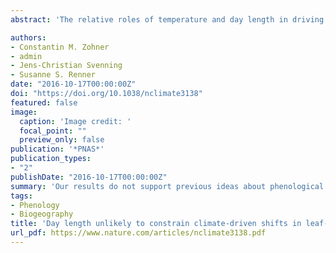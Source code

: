 ```yaml
---
abstract: 'The relative roles of temperature and day length in driving spring leaf unfolding are known for few species, limiting our ability to predict phenology under climate warming. Using experimental data, we assess the importance of photoperiod as a leaf-out regulator in 173 woody species from throughout the Northern Hemisphere, and we also infer the influence of winter duration, temperature seasonality, and inter-annual temperature variability. We combine results from climate- and light-controlled chambers with species’ native climate niches inferred from georeferenced occurrences and range maps. Of the 173 species, only 35% relied on spring photoperiod as a leaf-out signal. Contrary to previous suggestions, these species come from lower latitudes, whereas species from high latitudes with long winters leafed out independent of photoperiod. The strong effect of species’ geographic–climatic history on phenological strategies complicates the prediction of community-wide phenological change.'

authors:
- Constantin M. Zohner
- admin
- Jens-Christian Svenning
- Susanne S. Renner
date: "2016-10-17T00:00:00Z"
doi: "https://doi.org/10.1038/nclimate3138"
featured: false
image:
  caption: 'Image credit: '
  focal_point: ""
  preview_only: false
publication: '*PNAS*'
publication_types:
- "2"
publishDate: "2016-10-17T00:00:00Z"
summary: 'Our results do not support previous ideas about phenological strategies in temperate woody species (the ‘high temperature variability’ hypothesis; the ‘oceanic climate’ hypothesis; the ‘high latitude’ hypothesis). In regions with long winters, trees appear to rely on cues other than day length, such as winter chilling and spring warming. By contrast, in regions with short winters, some species—mostly from lineages with a warm-temperate or subtropical background, for example, Fagus additionally rely on photoperiodism. Therefore, photoperiod may be expected to constrain climate-driven shifts in spring leaf unfolding only at lower latitudes.'
tags:
- Phenology
- Biogeography
title: 'Day length unlikely to constrain climate-driven shifts in leaf-out times of northern woody plants'
url_pdf: https://www.nature.com/articles/nclimate3138.pdf
---
```


